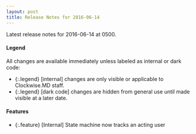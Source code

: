 ```yaml
---
layout: post
title: Release Notes for 2016-06-14
---
```


Latest release notes for 2016-06-14 at 0500.

<div class='legend' markdown='1'>

#### Legend

All changes are available immediately unless labeled as internal or dark code:

- {:.legend} [internal] changes are only visible or applicable to Clockwise.MD staff.
- {:.legend} [dark code] changes are hidden from general use until made visible at a later date.

</div>

<div class='features' markdown='1'>

#### Features

- {:.feature} [Internal] State machine now tracks an acting user

</div>

